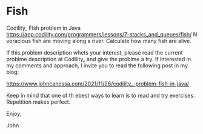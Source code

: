 # Fish
Codility_ Fish problem in Java
https://app.codility.com/programmers/lessons/7-stacks_and_queues/fish/
N voracious fish are moving along a river. Calculate how many fish are alive.

If this problem description whets your interest, please read the current
problme description at Codility_ and give the problme a try.
If interested in my comments and approach, I invite you to read the following
post in my blog:

https://www.johncanessa.com/2021/11/26/codility_-problem-fish-in-java/

Keep in mind that one of th ebest ways to learn is to read and try exercises.
Repetition makes perfect.

Enjoy;

John
